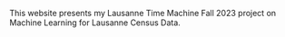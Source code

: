 This website presents my Lausanne Time Machine Fall 2023 project on Machine Learning for Lausanne Census Data.
